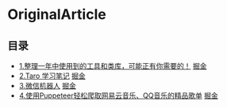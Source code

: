# OriginalArticle

## 目录
- [1.整理一年中使用到的工具和类库，可能正有你需要的！](./2018-03-20.md)  [掘金](https://juejin.im/post/5ab0fc8a518825556918d35d)
- [2.Taro 学习笔记](./2018-06-12.md) [掘金](https://juejin.im/post/5b1f8bd96fb9a01e2c6987d6)
- [3.微信机器人](./2018-07-12.md) [掘金](https://juejin.im/post/5b1f8bd96fb9a01e2c6987d6)
- [4.使用Puppeteer轻松爬取网易云音乐、QQ音乐的精品歌单](./2018-07-27.md) [掘金](https://juejin.im/post/5b56f96f6fb9a04fc9374dee)